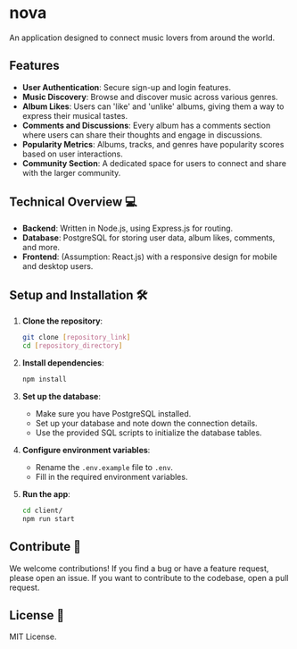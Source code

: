 # nova
An application designed to connect music lovers from around the world.

## Features
- **User Authentication**: Secure sign-up and login features.
- **Music Discovery**: Browse and discover music across various genres.
- **Album Likes**: Users can 'like' and 'unlike' albums, giving them a way to express their musical tastes.
- **Comments and Discussions**: Every album has a comments section where users can share their thoughts and engage in discussions.
- **Popularity Metrics**: Albums, tracks, and genres have popularity scores based on user interactions.
- **Community Section**: A dedicated space for users to connect and share with the larger community.

## Technical Overview 💻

- **Backend**: Written in Node.js, using Express.js for routing.
- **Database**: PostgreSQL for storing user data, album likes, comments, and more.
- **Frontend**: (Assumption: React.js) with a responsive design for mobile and desktop users.

## Setup and Installation 🛠

1. **Clone the repository**:
    ```bash
    git clone [repository_link]
    cd [repository_directory]
    ```

2. **Install dependencies**:
    ```bash
    npm install
    ```

3. **Set up the database**:
   - Make sure you have PostgreSQL installed.
   - Set up your database and note down the connection details.
   - Use the provided SQL scripts to initialize the database tables.

4. **Configure environment variables**:
   - Rename the `.env.example` file to `.env`.
   - Fill in the required environment variables.

5. **Run the app**:
    ```bash
    cd client/
    npm run start
    ```

## Contribute 🌟

We welcome contributions! If you find a bug or have a feature request, please open an issue. If you want to contribute to the codebase, open a pull request.

## License 📜

MIT License.
